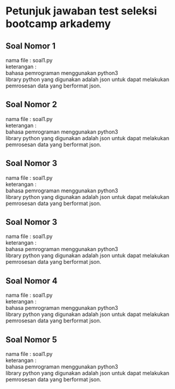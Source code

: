 # Petunjuk jawaban test seleksi bootcamp arkademy

## Soal Nomor 1 <br/>
nama file : soal1.py<br/>
keterangan : <br/>
bahasa pemrograman menggunakan python3 <br/>
library python yang digunakan adalah json untuk dapat melakukan pemrosesan data yang berformat json.<br/>

## Soal Nomor 2 <br/>
nama file : soal1.py<br/>
keterangan : <br/>
bahasa pemrograman menggunakan python3 <br/>
library python yang digunakan adalah json untuk dapat melakukan pemrosesan data yang berformat json.<br/>

## Soal Nomor 3 <br/>
nama file : soal1.py<br/>
keterangan : <br/>
bahasa pemrograman menggunakan python3 <br/>
library python yang digunakan adalah json untuk dapat melakukan pemrosesan data yang berformat json.<br/>

## Soal Nomor 3 <br/>
nama file : soal1.py<br/>
keterangan : <br/>
bahasa pemrograman menggunakan python3 <br/>
library python yang digunakan adalah json untuk dapat melakukan pemrosesan data yang berformat json.<br/>

## Soal Nomor 4 <br/>
nama file : soal1.py<br/>
keterangan : <br/>
bahasa pemrograman menggunakan python3 <br/>
library python yang digunakan adalah json untuk dapat melakukan pemrosesan data yang berformat json.<br/>

## Soal Nomor 5 <br/>
nama file : soal1.py<br/>
keterangan : <br/>
bahasa pemrograman menggunakan python3 <br/>
library python yang digunakan adalah json untuk dapat melakukan pemrosesan data yang berformat json.<br/>



